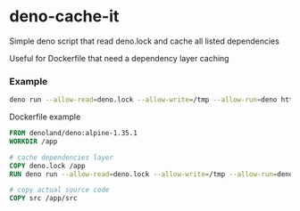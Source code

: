 deno-cache-it
=============

Simple deno script that read deno.lock and cache all listed dependencies

Useful for Dockerfile that need a dependency layer caching

### Example

```sh
deno run --allow-read=deno.lock --allow-write=/tmp --allow-run=deno https://cdn.jsdelivr.net/gh/ball6847/deno-cache-it/main.ts
```

Dockerfile example

```dockerfile
FROM denoland/deno:alpine-1.35.1
WORKDIR /app

# cache dependencies layer
COPY deno.lock /app
RUN deno run --allow-read=deno.lock --allow-write=/tmp --allow-run=deno https://cdn.jsdelivr.net/gh/ball6847/deno-cache-it/main.ts

# copy actual source code
COPY src /app/src

```
